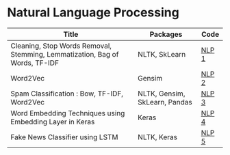 # Natural Language Processing

| Title  | Packages  | Code |
| ------------ |-----------| -------------------|
| Cleaning, Stop Words Removal, Stemming, Lemmatization, Bag of Words, TF-IDF | NLTK, SkLearn | [NLP 1](https://github.com/chatterjeesaurabh/Natural-Language-Processing/blob/main/NLP_1_BoW_TFIDF.ipynb) |
| Word2Vec | Gensim | [NLP 2](https://github.com/chatterjeesaurabh/Natural-Language-Processing/blob/main/NLP_2_Word2Vec.ipynb) |
| Spam Classification : Bow, TF-IDF, Word2Vec | NLTK, Gensim, SkLearn, Pandas | [NLP 3](https://github.com/chatterjeesaurabh/Natural-Language-Processing/blob/main/NLP_3_Spam_Classifier_BoW_TFIDF_Word2Vec.ipynb) |
| Word Embedding Techniques using Embedding Layer in Keras | Keras | [NLP 4](https://github.com/chatterjeesaurabh/Natural-Language-Processing/blob/main/NLP_4_Word_Embedding_Techniques.ipynb) |
| Fake News Classifier using LSTM | NLTK, Keras | [NLP 5](https://github.com/chatterjeesaurabh/Natural-Language-Processing/blob/main/NLP_5_Fake_News_Classifier_LSTM.ipynb) |
